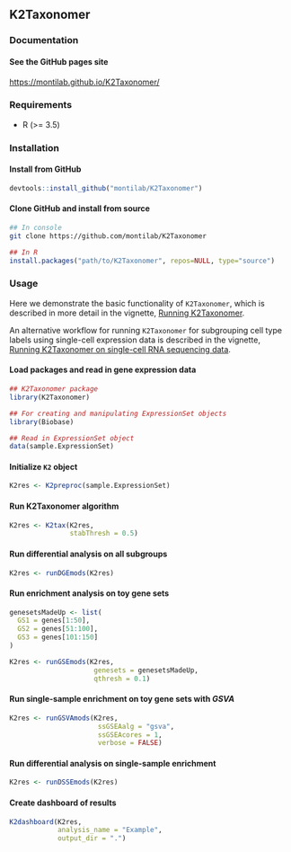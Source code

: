 ## K2Taxonomer

### Documentation

#### See the GitHub pages site
https://montilab.github.io/K2Taxonomer/

### Requirements

- R (>= 3.5)

### Installation

#### Install from GitHub

```r
devtools::install_github("montilab/K2Taxonomer")
```

#### Clone GitHub and install from source

```sh
## In console
git clone https://github.com/montilab/K2Taxonomer
```

```r
## In R
install.packages("path/to/K2Taxonomer", repos=NULL, type="source")
```

### Usage

Here we demonstrate the basic functionality of `K2Taxonomer`, which is described in more detail in the vignette, [Running K2Taxonomer](https://montilab.github.io/K2Taxonomer/articles/RunningK2Taxonomer.html).

An alternative workflow for running `K2Taxonomer` for subgrouping cell type labels using single-cell expression data is described in the vignette, [Running K2Taxonomer on single-cell RNA sequencing data](https://montilab.github.io/K2Taxonomer/articles/K2Taxonomer_singlecell.html).

#### Load packages and read in gene expression data

```r
## K2Taxonomer package
library(K2Taxonomer)

## For creating and manipulating ExpressionSet objects
library(Biobase)

## Read in ExpressionSet object
data(sample.ExpressionSet)
```
#### Initialize `K2` object

```r
K2res <- K2preproc(sample.ExpressionSet)
```

#### Run K2Taxonomer algorithm

```r
K2res <- K2tax(K2res,
               stabThresh = 0.5)
```

#### Run differential analysis on all subgroups

```r
K2res <- runDGEmods(K2res)
```

#### Run enrichment analysis on toy gene sets

```r
genesetsMadeUp <- list(
  GS1 = genes[1:50],
  GS2 = genes[51:100],
  GS3 = genes[101:150]
)

K2res <- runGSEmods(K2res, 
                     genesets = genesetsMadeUp,
                     qthresh = 0.1)
```

#### Run single-sample enrichment on toy gene sets with *GSVA*

```r
K2res <- runGSVAmods(K2res, 
                      ssGSEAalg = "gsva",
                      ssGSEAcores = 1,
                      verbose = FALSE)
```

#### Run differential analysis on single-sample enrichment

```r
K2res <- runDSSEmods(K2res)
```

#### Create dashboard of results

```r
K2dashboard(K2res,
            analysis_name = "Example",
            output_dir = ".")
```
